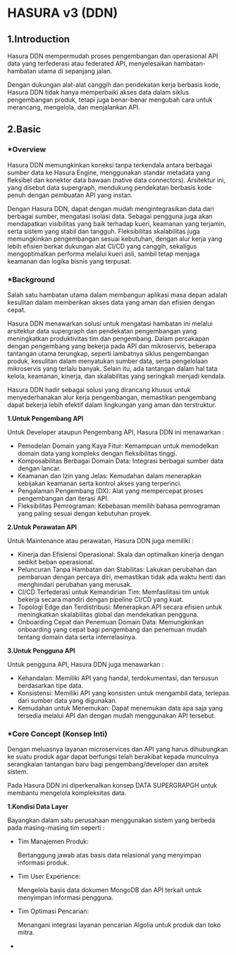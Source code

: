 # HASURA v3 (DDN)

## 1.Introduction

Hasura DDN mempermudah proses pengembangan dan operasional API data yang terfederasi atau federated API, menyelesaikan hambatan-hambatan utama di sepanjang jalan.

Dengan dukungan alat-alat canggih dan pendekatan kerja berbasis kode, Hasura DDN tidak hanya memperbaiki akses data dalam siklus pengembangan produk, tetapi juga benar-benar mengubah cara untuk merancang, mengelola, dan menjalankan API.


## 2.Basic

### *Overview

Hasura DDN memungkinkan koneksi tanpa terkendala antara berbagai sumber data ke Hasura Engine, menggunakan standar metadata yang fleksibel dan konektor data bawaan (native data connectors). Arsitektur ini, yang disebut data supergraph, mendukung pendekatan berbasis kode penuh dengan pembuatan API yang instan.

Dengan Hasura DDN, dapat dengan mudah mengintegrasikan data dari berbagai sumber, mengatasi isolasi data. Sebagai pengguna juga akan mendapatkan visibilitas yang baik terhadap kueri, keamanan yang terjamin, serta sistem yang stabil dan tangguh. Fleksibilitas skalabilitas juga memungkinkan pengembangan sesuai kebutuhan, dengan alur kerja yang lebih efisien berkat dukungan alat CI/CD yang canggih, sekaligus mengoptimalkan performa melalui kueri asli, sambil tetap menjaga keamanan dan logika bisnis yang terpusat.


### *Background

Salah satu hambatan utama dalam membangun aplikasi masa depan adalah kesulitan dalam memberikan akses data yang aman dan efisien dengan cepat.

Hasura DDN menawarkan solusi untuk mengatasi hambatan ini melalui arsitektur data supergraph dan pendekatan pengembangan yang meningkatkan produktivitas tim dan pengembang. Dalam percakapan dengan pengembang yang bekerja pada API dan mikroservis, beberapa tantangan utama terungkap, seperti lambatnya siklus pengembangan produk, kesulitan dalam menyatukan sumber data, serta pengelolaan mikroservis yang terlalu banyak. Selain itu, ada tantangan dalam hal tata kelola, keamanan, kinerja, dan skalabilitas yang seringkali menjadi kendala.

Hasura DDN hadir sebagai solusi yang dirancang khusus untuk menyederhanakan alur kerja pengembangan, memastikan pengembang dapat bekerja lebih efektif dalam lingkungan yang aman dan terstruktur.



**1.Untuk Pengembang API**
  
Untuk Developer ataupun Pengembang API, Hasura DDN ini menawarkan :

- Pemodelan Domain yang Kaya Fitur: Kemampuan untuk memodelkan domain data yang kompleks dengan fleksibilitas tinggi.
- Komposabilitas Berbagai Domain Data: Integrasi berbagai sumber data dengan lancar.
- Keamanan dan Izin yang Jelas: Kemudahan dalam menerapkan kebijakan keamanan serta kontrol akses yang terperinci.
- Pengalaman Pengembang (DX): Alat yang mempercepat proses pengembangan dan iterasi API.
- Fleksibilitas Pemrograman: Kebebasan memilih bahasa pemrograman yang paling sesuai dengan kebutuhan proyek.



**2.Untuk Perawatan API**
  
Untuk Maintenance atau perawatan, Hasura DDN juga memiliki :

- Kinerja dan Efisiensi Operasional: Skala dan optimalkan kinerja dengan sedikit beban operasional.
- Peluncuran Tanpa Hambatan dan Stabilitas: Lakukan perubahan dan pembaruan dengan percaya diri, memastikan tidak ada waktu henti dan menghindari perubahan yang merusak.
- CI/CD Terfederasi untuk Kemandirian Tim: Memfasilitasi tim untuk bekerja secara mandiri dengan pipeline CI/CD yang kuat.
- Topologi Edge dan Terdistribusi: Menerapkan API secara efisien untuk meningkatkan skalabilitas global dan mendekatkan pengguna.
- Onboarding Cepat dan Penemuan Domain Data: Memungkinkan onboarding yang cepat bagi pengembang dan penemuan mudah tentang domain data serta interrelasinya.



**3.Untuk Pengguna API**
  
Untuk pengguna API, Hasura DDN juga menawarkan :

- Kehandalan: Memiliki API yang handal, terdokumentasi, dan tersusun berdasarkan tipe data.
- Konsistensi: Memiliki API yang konsisten untuk mengambil data, terlepas dari sumber data yang digunakan.
- Kemudahan untuk Menemukan: Dapat menemukan data apa saja yang tersedia melalui API dan dengan mudah menggunakan API tersebut.


### *Core Concept (Konsep Inti)
Dengan meluasnya layanan microservices dan API yang harus dihubungkan ke suatu produk agar dapat berfungsi telah berakibat kepada munculnya serangkaian tantangan baru bagi pengembang/developer dan arsitek sistem.

Pada Hasura DDN ini diperkenalkan konsep DATA SUPERGRAPGH untuk membantu mengelola kompleksitas data.


**1.Kondisi Data Layer**

Bayangkan dalam satu perusahaan menggunakan sistem yang berbeda pada masing-masing tim seperti :
- Tim Manajemen Produk:

  Bertanggung jawab atas basis data relasional yang menyimpan informasi produk.
- Tim User Experience:

  Mengelola basis data dokumen MongoDB dan API terkait untuk menyimpan informasi pengguna.
- Tim Optimasi Pencarian:

  Menangani integrasi layanan pencarian Algolia untuk produk dan toko mitra.
-




